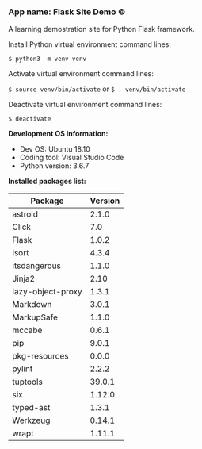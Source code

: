 ### App name: Flask Site Demo &copy;

A learning demostration site for Python Flask framework.

Install Python virtual environment command lines:

`$ python3 -m venv venv`

Activate virtual environment command lines:

`$ source venv/bin/activate` or `$ . venv/bin/activate`

Deactivate virtual environment command lines:

`$ deactivate`


**Development OS information:**

- Dev OS: Ubuntu 18.10
- Coding tool: Visual Studio Code
- Python version: 3.6.7


**Installed packages list:**

| Package | Version |
|-----------|-----------|
| astroid | 2.1.0 |
| Click | 7.0 |
| Flask | 1.0.2 |
| isort | 4.3.4 |
| itsdangerous| 1.1.0 |
| Jinja2 | 2.10 |
| lazy-object-proxy | 1.3.1 |
| Markdown | 3.0.1 |
| MarkupSafe | 1.1.0 |
| mccabe   | 0.6.1 |
| pip | 9.0.1 |
| pkg-resources | 0.0.0 |
| pylint | 2.2.2 |
| tuptools | 39.0.1 |
| six | 1.12.0 |
| typed-ast | 1.3.1 |
| Werkzeug | 0.14.1 |
| wrapt | 1.11.1 |
